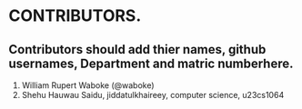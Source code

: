 # CONTRIBUTORS.
## Contributors should add thier names, github usernames, Department and matric numberhere.
<ol>
<li>William Rupert Waboke (@waboke)
<li>Shehu Hauwau Saidu, jiddatulkhaireey, computer science, u23cs1064</li>

</ol>
